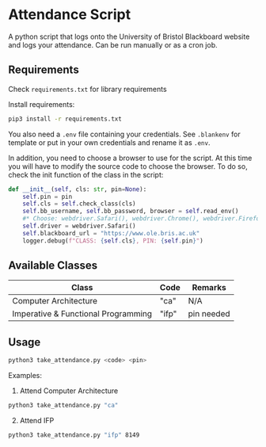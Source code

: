 # Attendance Script

A python script that logs onto the University of Bristol Blackboard website and logs your attendance. Can be run manually or as a cron job.

## Requirements

Check `requirements.txt` for library requirements

Install requirements:

```sh
pip3 install -r requirements.txt
```

You also need a `.env` file containing your credentials. See `.blankenv` for template or put in your own credentials and rename it as `.env`. 

In addition, you need to choose a browser to use for the script. At this time you will have to modify the source code to choose the browser. To do so, check the init function of the class in the script:

```py
def __init__(self, cls: str, pin=None):
    self.pin = pin
    self.cls = self.check_class(cls)
    self.bb_username, self.bb_password, browser = self.read_env()
    #* Choose: webdriver.Safari(), webdriver.Chrome(), webdriver.Firefox()
    self.driver = webdriver.Safari()
    self.blackboard_url = "https://www.ole.bris.ac.uk"
    logger.debug(f"CLASS: {self.cls}, PIN: {self.pin}")
```

## Available Classes

| Class                               | Code   | Remarks    |
| ----------------------------------- | ------ | ---------- |
| Computer Architecture               | "ca"   | N/A        |
| Imperative & Functional Programming | "ifp"  | pin needed |


## Usage

```sh
python3 take_attendance.py <code> <pin>
```

Examples:

1. Attend Computer Architecture

```sh
python3 take_attendance.py "ca" 
```

2. Attend IFP

```sh
python3 take_attendance.py "ifp" 8149
```